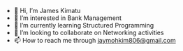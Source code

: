 - 👋 Hi, I’m James Kimatu
- 👀 I’m interested in Bank Management
- 🌱 I’m currently learning Structured Programming
- 💞️ I’m looking to collaborate on Networking activities
- 📫 How to reach me through jaymohkim806@gmail.com

<!---
Jameskimatu/Jameskimatu is a ✨ special ✨ repository because its `README.md` (this file) appears on your GitHub profile.
You can click the Preview link to take a look at your changes.
--->
